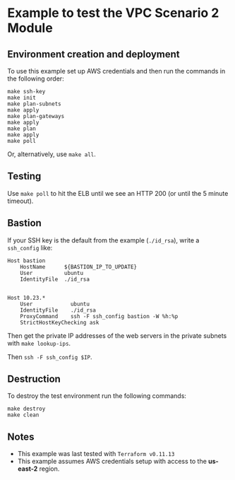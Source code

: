 # Example to test the VPC Scenario 2 Module

## Environment creation and deployment

To use this example set up AWS credentials and then run the commands in the 
following order:

```
make ssh-key
make init
make plan-subnets
make apply
make plan-gateways
make apply
make plan
make apply
make poll
```

Or, alternatively, use `make all`.

## Testing

Use `make poll` to hit the ELB until we see an HTTP 200 (or until the 5 minute timeout).

## Bastion

If your SSH key is the default from the example (`./id_rsa`), write a `ssh_config` like:

```
Host bastion
    HostName      ${BASTION_IP_TO_UPDATE}
    User          ubuntu
    IdentityFile  ./id_rsa


Host 10.23.*
    User            ubuntu
    IdentityFile    ./id_rsa
    ProxyCommand    ssh -F ssh_config bastion -W %h:%p
    StrictHostKeyChecking ask
```

Then get the private IP addresses of the web servers in the private subnets with
`make lookup-ips`.

Then `ssh -F ssh_config $IP`.

## Destruction

To destroy the test environment run the following commands:

```
make destroy
make clean
```

## Notes

* This example was last tested with `Terraform v0.11.13`
* This example assumes AWS credentials setup with access to the **us-east-2** region.
